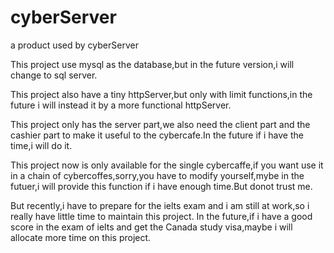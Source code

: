 # cyberServer
a product used by cyberServer

This project use mysql as the database,but in the future version,i will change to sql server.

This project also have a tiny httpServer,but only with limit functions,in the future i will instead it by a more functional httpServer.

This project only has the server part,we also need the client part and the cashier part to make it useful to the cybercafe.In the future if i have the time,i will do it.

This project now is only available for the single cybercaffe,if you want use it in a chain of cybercoffes,sorry,you have to modify yourself,mybe in the futuer,i will provide this function if i have enough time.But donot trust me.


But recently,i have to prepare for the ielts exam and i am still at work,so i really have little time to maintain this project.
In the future,if i have a good score in the exam of ielts and get the Canada study visa,maybe i will allocate more time on this project.
